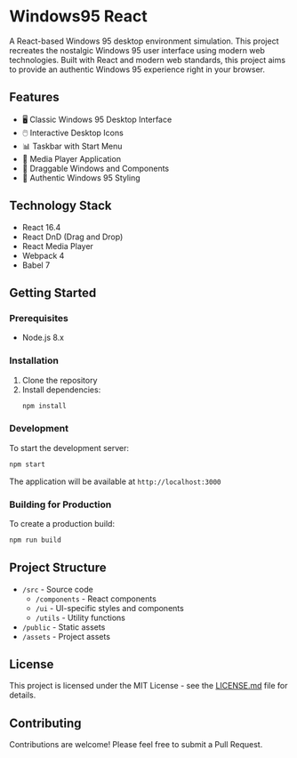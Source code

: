 # Windows95 React

A React-based Windows 95 desktop environment simulation. This project recreates the nostalgic Windows 95 user interface using modern web technologies. Built with React and modern web standards, this project aims to provide an authentic Windows 95 experience right in your browser.

## Features

- 🖥️ Classic Windows 95 Desktop Interface
- 🖱️ Interactive Desktop Icons
- 📊 Taskbar with Start Menu
- 🎵 Media Player Application
- 💾 Draggable Windows and Components
- 🎨 Authentic Windows 95 Styling

## Technology Stack

- React 16.4
- React DnD (Drag and Drop)
- React Media Player
- Webpack 4
- Babel 7

## Getting Started

### Prerequisites

- Node.js 8.x

### Installation

1. Clone the repository
2. Install dependencies:
   ```bash
   npm install
   ```

### Development

To start the development server:

```bash
npm start
```

The application will be available at `http://localhost:3000`

### Building for Production

To create a production build:

```bash
npm run build
```

## Project Structure

- `/src` - Source code
  - `/components` - React components
  - `/ui` - UI-specific styles and components
  - `/utils` - Utility functions
- `/public` - Static assets
- `/assets` - Project assets

## License

This project is licensed under the MIT License - see the [LICENSE.md](LICENSE.md) file for details.

## Contributing

Contributions are welcome! Please feel free to submit a Pull Request.
